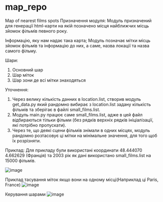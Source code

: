 # map_repo
Map of nearest films spots
Призначення модуля:
Модуль призначений для генерації html-карти на якій позначено місця найближчих місць зйомок фільмів певного року.

Інформацію, яку нам надає така карта;
Модуль позначає мітки місць зйомок фільмів та інформацію до них, а саме, назва локації та назва самого фільму.

Шари:
1) Основний шар
2) Шар міток
3) Шар зони де всі мітки знаходяться

Уточнення:
1) Через велику кількість данних в location.list, створив модуль get_data.py який рандомно вибирає з location.list задану кількість фільмів та зберігає в файлі small_films.list.
2) Модуль main.py працює саме small_films.list, адже в цей файл відбираються тільки фільми (без рядків верхніх рядків ініціалізації, які потрібно пропускати).
3) Через те, що деякі сцени фільмів знімали в одних місцях, модуль рандомно розтасовує ці мітки на мінімальне значення, для того щоб їх розрізняти.

Приклад:
Для прикладу були використані координати 48.444070 4.662629 (Франція) та 2003 рік як дані використано small_films.list на 15000 фільмів.

![image](https://user-images.githubusercontent.com/69431189/219314640-7791f590-9886-4bf6-8939-08a6fc5dd192.png)

Приклад тасування міток якщо вони на одному місці(Наприклад ці Paris, France)
![image](https://user-images.githubusercontent.com/69431189/219314732-8e2726aa-8591-411a-b27d-203992db02ec.png)

Керування шарами
![image](https://user-images.githubusercontent.com/69431189/219315068-3cea1a08-c588-47f4-a155-9f96de01bef3.png)
